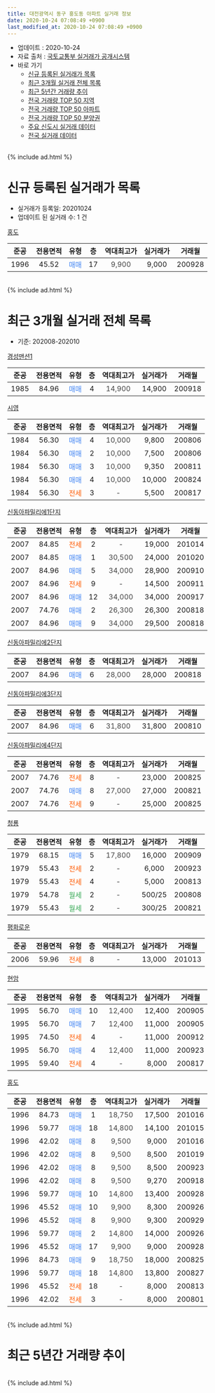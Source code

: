 ```yaml
---
title: 대전광역시 동구 홍도동 아파트 실거래 정보
date: 2020-10-24 07:08:49 +0900
last_modified_at: 2020-10-24 07:08:49 +0900
---
```


* 업데이트 : 2020-10-24
* 자료 출처 : [국토교통부 실거래가 공개시스템](http://rt.molit.go.kr)
* 바로 가기
    * [신규 등록된 실거래가 목록](#신규-등록된-실거래가-목록)
    * [최근 3개월 실거래 전체 목록](#최근-3개월-실거래-전체-목록)
    * [최근 5년간 거래량 추이](#최근-5년간-거래량-추이)
    * [전국 거래량 TOP 50 지역](https://inasie.github.io/apt-trade-info/최근-3개월-전국에서-가장-거래가-많이-발생한-지역)
    * [전국 거래량 TOP 50 아파트](https://inasie.github.io/apt-trade-info/최근-3개월-전국에서-가장-거래가-많이-발생한-아파트)
    * [전국 거래량 TOP 50 분양권](https://inasie.github.io/apt-trade-info/최근-3개월-전국에서-가장-거래가-많이-발생한-분양권)
    * [주요 신도시 실거래 데이터](https://inasie.github.io/apt-trade-info/주요-신도시)
    * [전국 실거래 데이터](https://inasie.github.io/apt-trade-info/전국)
<br>
{% include ad.html %}
<br>

# 신규 등록된 실거래가 목록
* 실거래가 등록일: 20201024
* 업데이트 된 실거래 수: 1 건


[홍도](https://search.naver.com/search.naver?query=%EB%8C%80%EC%A0%84%EA%B4%91%EC%97%AD%EC%8B%9C+%EB%8F%99%EA%B5%AC+%ED%99%8D%EB%8F%84%EB%8F%99+%ED%99%8D%EB%8F%84)

|준공|전용면적|유형|층|역대최고가|실거래가|거래월|
|:---:|:---:|:---:|:---:|:---:|:---:|:---:|
|1996|45.52|<span style="color:#4285f3">매매</span>|17|<span style="color:#444444">9,900</span>|9,000|200928|


<br>
{% include ad.html %}
<br>

# 최근 3개월 실거래 전체 목록
* 기준: 202008-202010


[경성맨션1](https://search.naver.com/search.naver?query=%EB%8C%80%EC%A0%84%EA%B4%91%EC%97%AD%EC%8B%9C+%EB%8F%99%EA%B5%AC+%ED%99%8D%EB%8F%84%EB%8F%99+%EA%B2%BD%EC%84%B1%EB%A7%A8%EC%85%981)

|준공|전용면적|유형|층|역대최고가|실거래가|거래월|
|:---:|:---:|:---:|:---:|:---:|:---:|:---:|
|1985|84.96|<span style="color:#4285f3">매매</span>|4|<span style="color:#444444">14,900</span>|14,900|200918|

[시영](https://search.naver.com/search.naver?query=%EB%8C%80%EC%A0%84%EA%B4%91%EC%97%AD%EC%8B%9C+%EB%8F%99%EA%B5%AC+%ED%99%8D%EB%8F%84%EB%8F%99+%EC%8B%9C%EC%98%81)

|준공|전용면적|유형|층|역대최고가|실거래가|거래월|
|:---:|:---:|:---:|:---:|:---:|:---:|:---:|
|1984|56.30|<span style="color:#4285f3">매매</span>|4|<span style="color:#444444">10,000</span>|9,800|200806|
|1984|56.30|<span style="color:#4285f3">매매</span>|2|<span style="color:#444444">10,000</span>|7,500|200806|
|1984|56.30|<span style="color:#4285f3">매매</span>|3|<span style="color:#444444">10,000</span>|9,350|200811|
|1984|56.30|<span style="color:#4285f3">매매</span>|4|<span style="color:#444444">10,000</span>|10,000|200824|
|1984|56.30|<span style="color:#ff5a00">전세</span>|3|<span style="color:#444444">-</span>|5,500|200817|

[신동아파밀리에1단지](https://search.naver.com/search.naver?query=%EB%8C%80%EC%A0%84%EA%B4%91%EC%97%AD%EC%8B%9C+%EB%8F%99%EA%B5%AC+%ED%99%8D%EB%8F%84%EB%8F%99+%EC%8B%A0%EB%8F%99%EC%95%84%ED%8C%8C%EB%B0%80%EB%A6%AC%EC%97%901%EB%8B%A8%EC%A7%80)

|준공|전용면적|유형|층|역대최고가|실거래가|거래월|
|:---:|:---:|:---:|:---:|:---:|:---:|:---:|
|2007|84.85|<span style="color:#ff5a00">전세</span>|2|<span style="color:#444444">-</span>|19,000|201014|
|2007|84.85|<span style="color:#4285f3">매매</span>|1|<span style="color:#444444">30,500</span>|24,000|201020|
|2007|84.96|<span style="color:#4285f3">매매</span>|5|<span style="color:#444444">34,000</span>|28,900|200910|
|2007|84.96|<span style="color:#ff5a00">전세</span>|9|<span style="color:#444444">-</span>|14,500|200911|
|2007|84.96|<span style="color:#4285f3">매매</span>|12|<span style="color:#444444">34,000</span>|34,000|200917|
|2007|74.76|<span style="color:#4285f3">매매</span>|2|<span style="color:#444444">26,300</span>|26,300|200818|
|2007|84.96|<span style="color:#4285f3">매매</span>|9|<span style="color:#444444">34,000</span>|29,500|200818|

[신동아파밀리에2단지](https://search.naver.com/search.naver?query=%EB%8C%80%EC%A0%84%EA%B4%91%EC%97%AD%EC%8B%9C+%EB%8F%99%EA%B5%AC+%ED%99%8D%EB%8F%84%EB%8F%99+%EC%8B%A0%EB%8F%99%EC%95%84%ED%8C%8C%EB%B0%80%EB%A6%AC%EC%97%902%EB%8B%A8%EC%A7%80)

|준공|전용면적|유형|층|역대최고가|실거래가|거래월|
|:---:|:---:|:---:|:---:|:---:|:---:|:---:|
|2007|84.96|<span style="color:#4285f3">매매</span>|6|<span style="color:#444444">28,000</span>|28,000|200818|

[신동아파밀리에3단지](https://search.naver.com/search.naver?query=%EB%8C%80%EC%A0%84%EA%B4%91%EC%97%AD%EC%8B%9C+%EB%8F%99%EA%B5%AC+%ED%99%8D%EB%8F%84%EB%8F%99+%EC%8B%A0%EB%8F%99%EC%95%84%ED%8C%8C%EB%B0%80%EB%A6%AC%EC%97%903%EB%8B%A8%EC%A7%80)

|준공|전용면적|유형|층|역대최고가|실거래가|거래월|
|:---:|:---:|:---:|:---:|:---:|:---:|:---:|
|2007|84.96|<span style="color:#4285f3">매매</span>|6|<span style="color:#444444">31,800</span>|31,800|200810|

[신동아파밀리에4단지](https://search.naver.com/search.naver?query=%EB%8C%80%EC%A0%84%EA%B4%91%EC%97%AD%EC%8B%9C+%EB%8F%99%EA%B5%AC+%ED%99%8D%EB%8F%84%EB%8F%99+%EC%8B%A0%EB%8F%99%EC%95%84%ED%8C%8C%EB%B0%80%EB%A6%AC%EC%97%904%EB%8B%A8%EC%A7%80)

|준공|전용면적|유형|층|역대최고가|실거래가|거래월|
|:---:|:---:|:---:|:---:|:---:|:---:|:---:|
|2007|74.76|<span style="color:#ff5a00">전세</span>|8|<span style="color:#444444">-</span>|23,000|200825|
|2007|74.76|<span style="color:#4285f3">매매</span>|8|<span style="color:#444444">27,000</span>|27,000|200821|
|2007|74.76|<span style="color:#ff5a00">전세</span>|9|<span style="color:#444444">-</span>|25,000|200825|

[청룡](https://search.naver.com/search.naver?query=%EB%8C%80%EC%A0%84%EA%B4%91%EC%97%AD%EC%8B%9C+%EB%8F%99%EA%B5%AC+%ED%99%8D%EB%8F%84%EB%8F%99+%EC%B2%AD%EB%A3%A1)

|준공|전용면적|유형|층|역대최고가|실거래가|거래월|
|:---:|:---:|:---:|:---:|:---:|:---:|:---:|
|1979|68.15|<span style="color:#4285f3">매매</span>|5|<span style="color:#444444">17,800</span>|16,000|200909|
|1979|55.43|<span style="color:#ff5a00">전세</span>|2|<span style="color:#444444">-</span>|6,000|200923|
|1979|55.43|<span style="color:#ff5a00">전세</span>|4|<span style="color:#444444">-</span>|5,000|200813|
|1979|54.78|<span style="color:#34a853">월세</span>|2|<span style="color:#444444">-</span>|500/25|200808|
|1979|55.43|<span style="color:#34a853">월세</span>|2|<span style="color:#444444">-</span>|300/25|200821|

[평화로운](https://search.naver.com/search.naver?query=%EB%8C%80%EC%A0%84%EA%B4%91%EC%97%AD%EC%8B%9C+%EB%8F%99%EA%B5%AC+%ED%99%8D%EB%8F%84%EB%8F%99+%ED%8F%89%ED%99%94%EB%A1%9C%EC%9A%B4)

|준공|전용면적|유형|층|역대최고가|실거래가|거래월|
|:---:|:---:|:---:|:---:|:---:|:---:|:---:|
|2006|59.96|<span style="color:#ff5a00">전세</span>|8|<span style="color:#444444">-</span>|13,000|201013|

[현암](https://search.naver.com/search.naver?query=%EB%8C%80%EC%A0%84%EA%B4%91%EC%97%AD%EC%8B%9C+%EB%8F%99%EA%B5%AC+%ED%99%8D%EB%8F%84%EB%8F%99+%ED%98%84%EC%95%94)

|준공|전용면적|유형|층|역대최고가|실거래가|거래월|
|:---:|:---:|:---:|:---:|:---:|:---:|:---:|
|1995|56.70|<span style="color:#4285f3">매매</span>|10|<span style="color:#444444">12,400</span>|12,400|200905|
|1995|56.70|<span style="color:#4285f3">매매</span>|7|<span style="color:#444444">12,400</span>|11,000|200905|
|1995|74.50|<span style="color:#ff5a00">전세</span>|4|<span style="color:#444444">-</span>|11,000|200912|
|1995|56.70|<span style="color:#4285f3">매매</span>|4|<span style="color:#444444">12,400</span>|11,000|200923|
|1995|59.40|<span style="color:#ff5a00">전세</span>|4|<span style="color:#444444">-</span>|8,000|200817|

[홍도](https://search.naver.com/search.naver?query=%EB%8C%80%EC%A0%84%EA%B4%91%EC%97%AD%EC%8B%9C+%EB%8F%99%EA%B5%AC+%ED%99%8D%EB%8F%84%EB%8F%99+%ED%99%8D%EB%8F%84)

|준공|전용면적|유형|층|역대최고가|실거래가|거래월|
|:---:|:---:|:---:|:---:|:---:|:---:|:---:|
|1996|84.73|<span style="color:#4285f3">매매</span>|1|<span style="color:#444444">18,750</span>|17,500|201016|
|1996|59.77|<span style="color:#4285f3">매매</span>|18|<span style="color:#444444">14,800</span>|14,100|201015|
|1996|42.02|<span style="color:#4285f3">매매</span>|8|<span style="color:#444444">9,500</span>|9,000|201016|
|1996|42.02|<span style="color:#4285f3">매매</span>|8|<span style="color:#444444">9,500</span>|8,500|201019|
|1996|42.02|<span style="color:#4285f3">매매</span>|8|<span style="color:#444444">9,500</span>|8,500|200923|
|1996|42.02|<span style="color:#4285f3">매매</span>|8|<span style="color:#444444">9,500</span>|9,270|200918|
|1996|59.77|<span style="color:#4285f3">매매</span>|10|<span style="color:#444444">14,800</span>|13,400|200928|
|1996|45.52|<span style="color:#4285f3">매매</span>|10|<span style="color:#444444">9,900</span>|8,300|200926|
|1996|45.52|<span style="color:#4285f3">매매</span>|8|<span style="color:#444444">9,900</span>|9,300|200929|
|1996|59.77|<span style="color:#4285f3">매매</span>|2|<span style="color:#444444">14,800</span>|14,000|200926|
|1996|45.52|<span style="color:#4285f3">매매</span>|17|<span style="color:#444444">9,900</span>|9,000|200928|
|1996|84.73|<span style="color:#4285f3">매매</span>|9|<span style="color:#444444">18,750</span>|18,000|200825|
|1996|59.77|<span style="color:#4285f3">매매</span>|18|<span style="color:#444444">14,800</span>|13,800|200827|
|1996|45.52|<span style="color:#ff5a00">전세</span>|18|<span style="color:#444444">-</span>|8,000|200813|
|1996|42.02|<span style="color:#ff5a00">전세</span>|3|<span style="color:#444444">-</span>|8,000|200801|


<br>
{% include ad.html %}
<br>

# 최근 5년간 거래량 추이


<div style="width:100%;">
    <canvas id="deal_progress" height="200"></canvas>
</div>

<script>
new Chart(document.getElementById("deal_progress"), {
    type: 'line',
    data: {
        labels: ['201510','201511','201512','201601','201602','201603','201604','201605','201606','201607','201608','201609','201610','201611','201612','201701','201702','201703','201704','201705','201706','201707','201708','201709','201710','201711','201712','201801','201802','201803','201804','201805','201806','201807','201808','201809','201810','201811','201812','201901','201902','201903','201904','201905','201906','201907','201908','201909','201910','201911','201912','202001','202002','202003','202004','202005','202006','202007','202008','202009','202010'],
        datasets: [{
            label: '매매',
            pointRadius: 1,
            data: [16, 11, 11, 16, 13, 11, 15, 10, 14, 14, 16, 25, 19, 6, 5, 10, 18, 20, 13, 13, 13, 11, 15, 15, 13, 20, 8, 17, 12, 17, 14, 16, 13, 6, 9, 11, 15, 9, 12, 14, 15, 18, 16, 16, 38, 23, 31, 25, 36, 34, 64, 18, 31, 19, 20, 28, 25, 9, 11, 14, 5],
            borderColor: "rgba(255, 201, 14, 1)",
            backgroundColor: "rgba(255, 201, 14, 0.5)",
            fill: false,
            lineTension: 0
        },{
            label: '전월세',
            pointRadius: 1,
            data: [12, 6, 10, 12, 8, 11, 4, 9, 4, 4, 6, 9, 5, 7, 5, 3, 8, 8, 10, 2, 11, 5, 3, 10, 2, 8, 5, 9, 6, 6, 7, 7, 5, 4, 5, 4, 7, 11, 12, 5, 3, 12, 6, 8, 9, 7, 5, 5, 9, 7, 9, 7, 7, 7, 9, 12, 13, 7, 9, 3, 2],
            borderColor: "rgba(0, 141, 185, 1)",
            backgroundColor: "rgba(0, 141, 185, 0.5)",
            fill: false,
            lineTension: 0
        }
        ]
    },
    options: {
        responsive: true,
        title: {
            display: false
        },
        tooltips: {
            mode: 'index',
            intersect: false
        },
        hover: {
            mode: 'nearest',
            intersect: true
        },
        scales: {
            xAxes: [{
                display: true,
                scaleLabel: {
                    display: true,
                    labelString: '년/월'
                }
            }],
            yAxes: [{
                display: true,
                ticks: {
                    suggestedMin: 0,
                },
                scaleLabel: {
                    display: true,
                    labelString: '실거래 수'
                }
            }]
        }
    }
});

</script>


<br>
{% include ad.html %}
<br>

